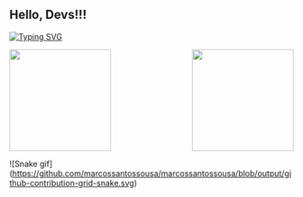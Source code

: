 ## Hello, Devs!!!


[![Typing SVG](https://readme-typing-svg.herokuapp.com/?color=ff0000&size=35&center=true&vCenter=true&width=1000&lines=HELLO,+MY+NAME+is+Marcos+Sousa;I'm+26+years+old;I+from+Brasil,+MG;Bem+vindo!+:%29)](https://git.io/typing-svg)

<div>

  <img  height="180em" src="https://github-readme-stats.vercel.app/api?username=marcossantossousa&show_icons=true&theme=great-gatsby&include_all_commits=true&count_private=true"/>
  <img align="right" height="180em" src="https://github-readme-stats.vercel.app/api/top-langs/?username=marcossantossousa&layout=compact&langs_count=16&theme=great-gatsby"/>
<div >
  
  ![Snake gif]
  (https://github.com/marcossantossousa/marcossantossousa/blob/output/github-contribution-grid-snake.svg)
